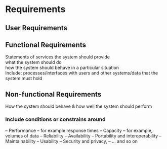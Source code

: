 # Requirements

## User Requirements

## Functional Requirements
Statements of services the system should provide  
what the system should do  
how the system should behave in a particular situation  
Include: processes/interfaces with users and other systems/data that the system must hold


## Non-functional Requirements
How the system should behave & how well the system should perform  
### Include conditions or constrains around
– Performance – for example response times
– Capacity – for example, volumes of data
– Reliability
– Availability
– Portability and interoperability
– Maintainability
– Usability
– Security and privacy,
– … and so on
